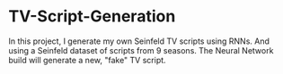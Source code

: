 # TV-Script-Generation
In this project, I generate my own Seinfeld TV scripts using RNNs. And using a Seinfeld dataset of scripts from 9 seasons. The Neural Network build will generate a new, "fake" TV script.

